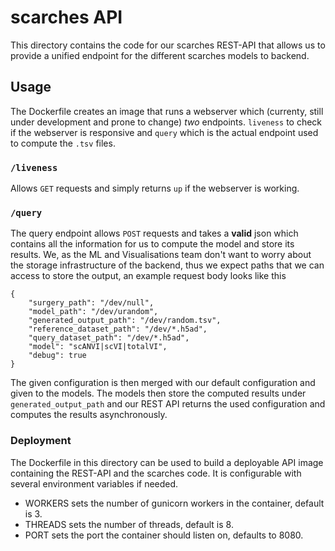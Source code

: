 # scarches API

This directory contains the code for our scarches REST-API that allows us to
provide a unified endpoint for the different scarches models to backend.

## Usage
The Dockerfile creates an image that runs a webserver which (currenty, still under
development and prone to change) *two* endpoints. `liveness` to check if the webserver is 
responsive and `query` which is the actual endpoint used to compute the `.tsv` files.

### `/liveness`
Allows `GET` requests and simply returns `up` if the webserver is working.

### `/query`
The query endpoint allows `POST` requests and takes a **valid** json which contains 
all the information for us to compute the model and store its results. We, as the ML and 
Visualisations team don't want to worry about the storage infrastructure of the backend, thus we 
expect paths that we can access to store the output, an example request body looks like this
```
{
    "surgery_path": "/dev/null",
    "model_path": "/dev/urandom",
    "generated_output_path": "/dev/random.tsv",
    "reference_dataset_path": "/dev/*.h5ad",
    "query_dataset_path": "/dev/*.h5ad",
    "model": "scANVI|scVI|totalVI",
    "debug": true
}
```
The given configuration is then merged with our default configuration and given to the 
models. The models then store the computed results under `generated_output_path` and 
our REST API returns the used configuration and computes the results asynchronously.

### Deployment
The Dockerfile in this directory can be used to build a deployable API image containing
the REST-API and the scarches code. It is configurable with several environment variables if needed.
- WORKERS sets the number of gunicorn workers in the container, default is 3.
- THREADS sets the number of threads, default is 8.
- PORT sets the port the container should listen on, defaults to 8080.